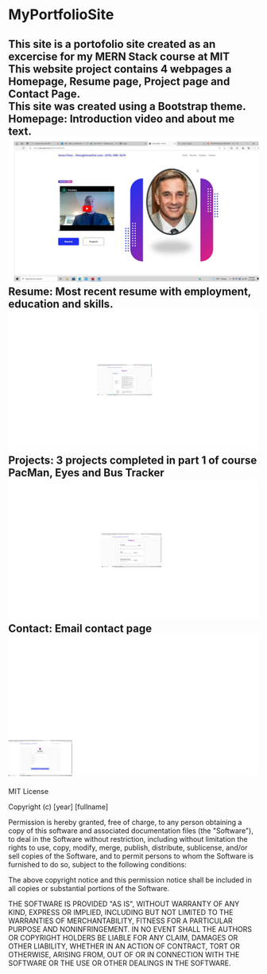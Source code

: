 # MyPortfolioSite
<h2> This site is a portofolio site created as an excercise for my MERN Stack course at MIT<br>
This website project contains 4 webpages a Homepage, Resume page, Project page and Contact Page. <br>
This site was created using a Bootstrap theme.<br> 
Homepage:  Introduction video and about me text.
  <img src="assets/Homepage.jpg" /><br>
Resume: Most recent resume with employment, education and skills.<br>
  <img src="assets/resume.jpg" />
Projects: 3 projects completed in part 1 of course PacMan, Eyes and Bus Tracker<br>
  <img src="assets/projects.jpg" />
Contact: Email contact page<br>
<img src="assets/contact.jpg" /></h2>
<h44>
  MIT License

Copyright (c) [year] [fullname]

Permission is hereby granted, free of charge, to any person obtaining a copy
of this software and associated documentation files (the "Software"), to deal
in the Software without restriction, including without limitation the rights
to use, copy, modify, merge, publish, distribute, sublicense, and/or sell
copies of the Software, and to permit persons to whom the Software is
furnished to do so, subject to the following conditions:

The above copyright notice and this permission notice shall be included in all
copies or substantial portions of the Software.

THE SOFTWARE IS PROVIDED "AS IS", WITHOUT WARRANTY OF ANY KIND, EXPRESS OR
IMPLIED, INCLUDING BUT NOT LIMITED TO THE WARRANTIES OF MERCHANTABILITY,
FITNESS FOR A PARTICULAR PURPOSE AND NONINFRINGEMENT. IN NO EVENT SHALL THE
AUTHORS OR COPYRIGHT HOLDERS BE LIABLE FOR ANY CLAIM, DAMAGES OR OTHER
LIABILITY, WHETHER IN AN ACTION OF CONTRACT, TORT OR OTHERWISE, ARISING FROM,
OUT OF OR IN CONNECTION WITH THE SOFTWARE OR THE USE OR OTHER DEALINGS IN THE
SOFTWARE.
</h44>
